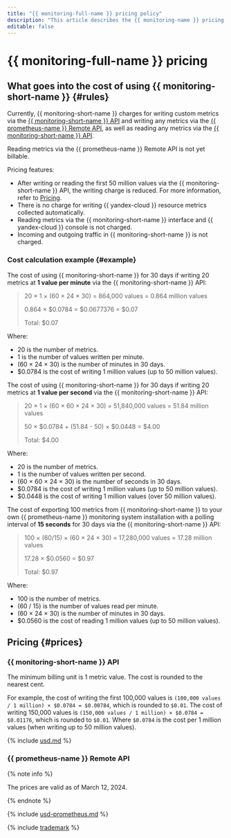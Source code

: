 ```yaml
---
title: "{{ monitoring-full-name }} pricing policy"
description: "This article describes the {{ monitoring-name }} pricing policy."
editable: false
---
```


# {{ monitoring-full-name }} pricing

## What goes into the cost of using {{ monitoring-short-name }} {#rules}

Currently, {{ monitoring-short-name }} charges for writing custom metrics via the [{{ monitoring-short-name }} API](api-ref/index.md) and writing any metrics via the [{{ prometheus-name }} Remote API](operations/prometheus/index.md), as well as reading any metrics via the [{{ monitoring-short-name }} API](api-ref/index.md).

Reading metrics via the {{ prometheus-name }} Remote API is not yet billable.

Pricing features:
* After writing or reading the first 50 million values via the {{ monitoring-short-name }} API, the writing charge is reduced. For more information, refer to [Pricing](#prices).
* There is no charge for writing {{ yandex-cloud }} resource metrics collected automatically.
* Reading metrics via the {{ monitoring-short-name }} interface and {{ yandex-cloud }} console is not charged.
* Incoming and outgoing traffic in {{ monitoring-short-name }} is not charged.

### Cost calculation example {#example}

The cost of using {{ monitoring-short-name }} for 30 days if writing 20 metrics at **1 value per minute** via the {{ monitoring-short-name }} API:


> 20 × 1 × (60 × 24 × 30) = 864,000 values = 0.864 million values
> 
> 
> 0.864 × $0.0784 = $0.0677376 = $0.07 
>
> Total: $0.07



Where:

* 20 is the number of metrics.
* 1 is the number of values written per minute.
* (60 × 24 × 30) is the number of minutes in 30 days.
* $0.0784 is the cost of writing 1 million values (up to 50 million values).

The cost of using {{ monitoring-short-name }} for 30 days if writing 20 metrics at **1 value per second** via the {{ monitoring-short-name }} API:


> 20 × 1 × (60 × 60 × 24 × 30) = 51,840,000 values = 51.84 million values
> 
> 
>  50 × $0.0784 + (51.84 - 50) × $0.0448 = $4.00
>
> Total: $4.00



Where:

* 20 is the number of metrics.
* 1 is the number of values written per second.
* (60 × 60 × 24 × 30) is the number of seconds in 30 days.
* $0.0784 is the cost of writing 1 million values (up to 50 million values).
* $0.0448 is the cost of writing 1 million values (over 50 million values).

The cost of exporting 100 metrics from {{ monitoring-short-name }} to your own {{ prometheus-name }} monitoring system installation with a polling interval of **15 seconds** for 30 days via the {{ monitoring-short-name }} API:


> 100 × (60/15) × (60 × 24 × 30) = 17,280,000 values = 17.28 million values
> 
> 
>  17.28 × $0.0560 = $0.97
>
> Total: $0.97



Where:

* 100 is the number of metrics.
* (60 / 15) is the number of values read per minute.
* (60 × 24 × 30) is the number of minutes in 30 days.
* $0.0560 is the cost of reading 1 million values (up to 50 million values).

## Pricing {#prices}

### {{ monitoring-short-name }} API





The minimum billing unit is 1 metric value. The cost is rounded to the nearest cent.

For example, the cost of writing the first 100,000 values is `(100,000 values / 1 million) × $0.0784 = $0.00784`, which is rounded to `$0.01`. The cost of writing 150,000 values is `(150,000 values / 1 million) × $0.0784 = $0.01176`, which is rounded to `$0.01`. Where `$0.0784` is the cost per 1 million values (when writing up to 50 million values).

{% include [usd.md](../_pricing/monitoring/usd.md) %}




### {{ prometheus-name }} Remote API

{% note info %}

The prices are valid as of March 12, 2024.

{% endnote %}




{% include [usd-prometheus.md](../_pricing/monitoring/usd-prometheus.md) %}


{% include [trademark](../_includes/monitoring/trademark.md) %}
